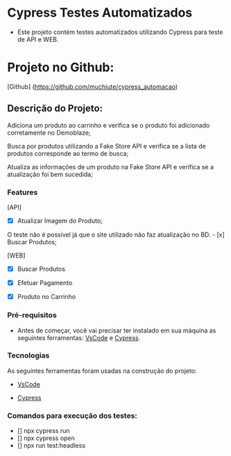 # Cypress Testes Automatizados
   -  Este projeto contém testes automatizados utilizando Cypress para teste de API e WEB.

# Projeto no Github: 
 [Github] (https://github.com/muchiute/cypress_automacao)

## Descrição do Projeto:
<p> Adiciona um produto ao carrinho e verifica se o produto foi adicionado corretamente no Demoblaze;
<p> Busca por produtos utilizando a Fake Store API e verifica se a lista de produtos corresponde ao termo de busca;
<p> Atualiza as informações de um produto na Fake Store API e verifica se a atualização foi bem sucedida;

### Features
   [API]
- [x] Atualizar Imagem do Produto;
<p> O teste não é possivel já que o site utilizado não faz atualização no BD.
- [x] Buscar Produtos;

   [WEB]
- [x] Buscar Produtos
- [x] Efetuar Pagamento
- [x] Produto no Carrinho 


### Pré-requisitos

- Antes de começar, você vai precisar ter instalado em sua máquina as seguintes ferramentas:
[VsCode](https://code.visualstudio.com/) e [Cypress](https://www.cypress.io/). 

### Tecnologias

 As seguintes ferramentas foram usadas na construção do projeto:

- [VsCode](https://code.visualstudio.com/)

- [Cypress](https://www.cypress.io/)

### Comandos para execução dos testes:

- [] npx cypress run
- [] npx cypress open
- [] npx run test:headless
